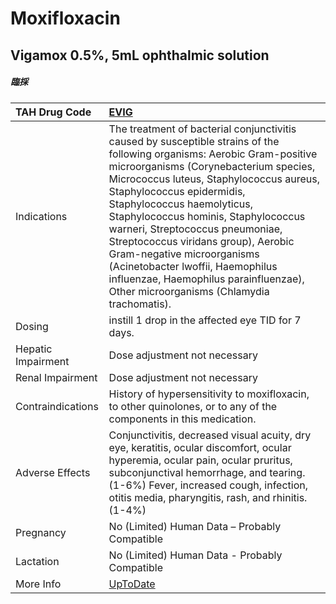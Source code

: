 # Moxifloxacin

## Vigamox 0.5%, 5mL ophthalmic solution

##### 臨採

| TAH Drug Code      | [EVIG](https://www.tahsda.org.tw/drugs/hissearch.php?drug_code=EVIG)                                                                                                                                                                                                                                                                                                                                                                                                                                                                            |
|:-------------------|:------------------------------------------------------------------------------------------------------------------------------------------------------------------------------------------------------------------------------------------------------------------------------------------------------------------------------------------------------------------------------------------------------------------------------------------------------------------------------------------------------------------------------------------------|
| Indications        | The treatment of bacterial conjunctivitis caused by susceptible strains of the following organisms: Aerobic Gram-positive microorganisms (Corynebacterium species, Micrococcus luteus, Staphylococcus aureus, Staphylococcus epidermidis, Staphylococcus haemolyticus, Staphylococcus hominis, Staphylococcus warneri, Streptococcus pneumoniae, Streptococcus viridans group), Aerobic Gram-negative microorganisms (Acinetobacter lwoffii, Haemophilus influenzae, Haemophilus parainfluenzae), Other microorganisms (Chlamydia trachomatis). |
| Dosing             | instill 1 drop in the affected eye TID for 7 days.                                                                                                                                                                                                                                                                                                                                                                                                                                                                                              |
| Hepatic Impairment | Dose adjustment not necessary                                                                                                                                                                                                                                                                                                                                                                                                                                                                                                                   |
| Renal Impairment   | Dose adjustment not necessary                                                                                                                                                                                                                                                                                                                                                                                                                                                                                                                   |
| Contraindications  | History of hypersensitivity to moxifloxacin, to other quinolones, or to any of the components in this medication.                                                                                                                                                                                                                                                                                                                                                                                                                               |
| Adverse Effects    | Conjunctivitis, decreased visual acuity, dry eye, keratitis, ocular discomfort, ocular hyperemia, ocular pain, ocular pruritus, subconjunctival hemorrhage, and tearing.(1-6%) Fever, increased cough, infection, otitis media, pharyngitis, rash, and rhinitis.(1-4%)                                                                                                                                                                                                                                                                          |
| Pregnancy          | No (Limited) Human Data – Probably Compatible                                                                                                                                                                                                                                                                                                                                                                                                                                                                                                   |
| Lactation          | No (Limited) Human Data - Probably Compatible                                                                                                                                                                                                                                                                                                                                                                                                                                                                                                   |
| More Info          | [UpToDate](https://www.uptodate.com/contents/moxifloxacin-drug-information)                                                                                                                                                                                                                                                                                                                                                                                                                                                                     |

